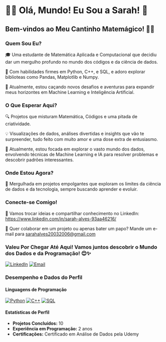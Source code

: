 # 👩‍💻 Olá, Mundo! Eu Sou a Sarah! 🚀

## Bem-vindos ao Meu Cantinho Matemágico! 🎩✨

### **Quem Sou Eu?**

🎓 Uma estudante de Matemática Aplicada e Computacional que decidiu dar um mergulho profundo no mundo dos códigos e da ciência de dados.

🌟 Com habilidades firmes em Python, C++, e SQL, e adoro explorar biblioteas como Pandas, Matplotlib e Numpy.

🚀 Atualmente, estou caçando novos desafios e aventuras para expandir meus horizontes em Machine Learning e Inteligência Artificial.

### **O Que Esperar Aqui?**

🔍 Projetos que misturam Matemática, Códigos e uma pitada de criatividade.

💡 Visualizações de dados, análises divertidas e insights que vão te surpreender, tudo feito com muito amor e uma dose extra de entusiasmo.

🌊 Atualmente, estou focada em explorar o vasto mundo dos dados, envolvendo técnicas de Machine Learning e IA para resolver problemas e descobrir padrões interessantes.

### **Onde Estou Agora?**

🧠 Mergulhada em projetos empolgantes que exploram os limites da ciência de dados e da tecnologia, sempre buscando aprender e evoluir.

### **Conecte-se Comigo!**

🚀 Vamos trocar ideias e compartilhar conhecimento no LinkedIn: https://www.linkedin.com/in/sarah-alves-93aa46216/

📧 Quer colaborar em um projeto ou apenas bater um papo? Mande um e-mail para sarahalves20032006@gmail.com

### **Valeu Por Chegar Até Aqui! Vamos juntos descobrir o Mundo dos Dados e da Programação! 😊✨**

[![LinkedIn](https://img.shields.io/badge/LinkedIn-Connect-blue?style=for-the-badge&logo=linkedin)](https://www.linkedin.com/in/seunome) [![Email](https://img.shields.io/badge/Email-Contact-red?style=for-the-badge&logo=gmail)](mailto:seu.email@email.com)

### **Desempenho e Dados do Perfil**

#### Linguagens de Programação

[![Python](https://img.shields.io/badge/Python-Expert-green?style=for-the-badge&logo=python)](#) [![C++](https://img.shields.io/badge/C++-Intermediate-yellow?style=for-the-badge&logo=c%2B%2B)](#) [![SQL](https://img.shields.io/badge/SQL-Advanced-blue?style=for-the-badge&logo=sql)](#)

#### Estatísticas de Perfil

- **Projetos Concluídos:** 10
- **Experiência em Programação:** 2 anos
- **Certificações:** Certificado em Análise de Dados pela Udemy
